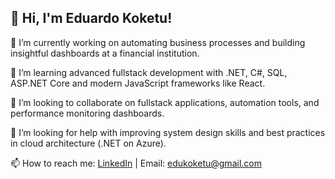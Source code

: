 ## 👋 Hi, I'm Eduardo Koketu!

🔭 I’m currently working on automating business processes and building insightful dashboards at a financial institution.

🌱 I’m learning advanced fullstack development with .NET, C#, SQL, ASP.NET Core and modern JavaScript frameworks like React.

👯 I’m looking to collaborate on fullstack applications, automation tools, and performance monitoring dashboards.

🤔 I’m looking for help with improving system design skills and best practices in cloud architecture (.NET on Azure).

📫 How to reach me: [LinkedIn](https://www.linkedin.com/in/eduardo-koketu1/) | Email: edukoketu@gmail.com
